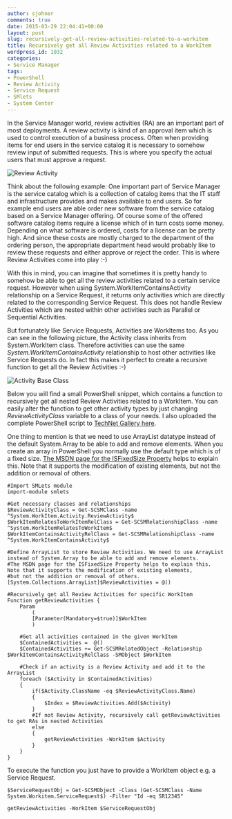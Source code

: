 ```yaml
---
author: sjohner
comments: true
date: 2015-03-29 22:04:41+00:00
layout: post
slug: recursively-get-all-review-activities-related-to-a-workitem
title: Recursively get all Review Activities related to a WorkItem
wordpress_id: 1032
categories:
- Service Manager
tags:
- PowerShell
- Review Activity
- Service Request
- SMlets
- System Center
---
```


In the Service Manager world, review activities (RA) are an important part of most deployments. A review activity is kind of an approval item which is used to control execution of a business process. Often when providing items for end users in the service catalog it is necessary to somehow review input of submitted requests. This is where you specify the actual users that must approve a request.

![Review Activity](/images/reviewactivity.png)

Think about the following example: One important part of Service Manager is the service catalog which is a collection of catalog items that the IT staff and infrastructure provides and makes available to end users. So for example end users are able order new software from the service catalog based on a Service Manager offering. Of course some of the offered software catalog items require a license which of in turn costs some money. Depending on what software is ordered, costs for a license can be pretty high. And since these costs are mostly charged to the department of the ordering person, the appropriate department head would probably like to review these requests and either approve or reject the order. This is where Review Activities come into play :-)

<!-- more -->


With this in mind, you can imagine that sometimes it is pretty handy to somehow be able to get all the review activities related to a certain service request. However when using System.WorkItemContainsActivity relationship on a Service Request, it returns only activities which are directly related to the corresponding Service Request. This does not handle Review Activities which are nested within other activities such as Parallel or Sequential Activities.




But fortunately like Service Requests, Activities are WorkItems too. As you can see in the following picture, the Activity class inherits from System.WorkItem class. Therefore activities can use the same _System.WorkItemContainsActivity_ relationship to host other activities like Service Requests do. In fact this makes it perfect to create a recursive function to get all the Review Activities :-)




![Activity Base Class](/images/activitybaseclass.png?w=604)




Below you will find a small PowerShell snippet, which contains a function to recursively get all nested Review Activities related to a WorkItem. You can easily alter the function to get other activity types by just changing _ReviewActivityClass_ variable to a class of your needs. I also uploaded the complete PowerShell script to [TechNet Gallery here](http://gallery.technet.microsoft.com/Service-Manager-Get-f829b2bb).


One thing to mention is that we need to use ArrayList datatype instead of the default System.Array to be able to add and remove elements. When you create an array in PowerShell you normally use the default type which is of a fixed size. [The MSDN page for the ISFixedSize Property](http://msdn.microsoft.com/en-us/library/system.array.isfixedsize(v=vs.110).aspx) helps to explain this. Note that it supports the modification of existing elements, but not the addition or removal of others.

 

    
    #Import SMLets module
    import-module smlets
    
    #Get necessary classes and relationships
    $ReviewActivityClass = Get-SCSMClass -name ^System.WorkItem.Activity.ReviewActivity$
    $WorkItemRelatesToWorkItemRelClass = Get-SCSMRelationshipClass -name ^System.WorkItemRelatesToWorkItem$
    $WorkItemContainsActivityRelClass = Get-SCSMRelationshipClass -name ^System.WorkItemContainsActivity$
    
    #Define ArrayList to store Review Activities. We need to use ArrayList instead of System.Array to be able to add and remove elements.
    #The MSDN page for the ISFixedSize Property helps to explain this. Note that it supports the modification of existing elements,
    #but not the addition or removal of others.
    [System.Collections.ArrayList]$ReviewActivities = @()
    
    #Recursively get all Review Activities for specific WorkItem
    Function getReviewActivities {
        Param
            (
            [Parameter(Mandatory=$true)]$WorkItem
            ) 
    
    	#Get all activities contained in the given WorkItem
    	$ContainedActivities =  @()
    	$ContainedActivities += Get-SCSMRelatedObject -Relationship $WorkItemContainsActivityRelClass -SMObject $WorkItem
    
    	#Check if an activity is a Review Activity and add it to the ArrayList
    	foreach ($Activity in $ContainedActivities)
    	{
    		if($Activity.ClassName -eq $ReviewActivityClass.Name)
    		{
    			$Index = $ReviewActivities.Add($Activity)
    		}
    		#If not Review Activity, recursively call getReviewActivities to get RAs in nested Activities
    		else
    		{
    			getReviewActivities -WorkItem $Activity
    		}
    	}
    }




To execute the function you just have to provide a WorkItem object e.g. a Service Request.


    
    
    $ServiceRequestObj = Get-SCSMObject -Class (Get-SCSMClass -Name System.Workitem.ServiceRequest$) -Filter "Id -eq SR12345"
    
    getReviewActivities -WorkItem $ServiceRequestObj
    




